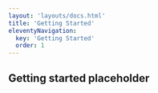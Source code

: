 ```yaml
---
layout: 'layouts/docs.html'
title: 'Getting Started'
eleventyNavigation:
  key: 'Getting Started'
  order: 1
---
```


## Getting started placeholder

